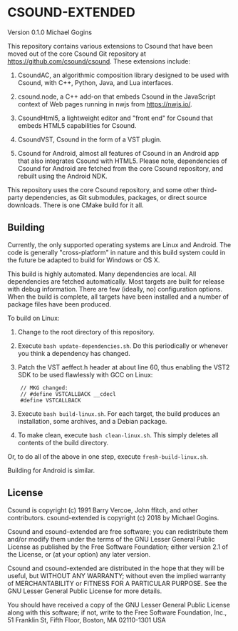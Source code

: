 # CSOUND-EXTENDED

Version 0.1.0
Michael Gogins

This repository contains various extensions to Csound that have been moved 
out of the core Csound Git repository at https://github.com/csound/csound. 
These extensions include:

1.  CsoundAC, an algorithmic composition library designed to be used with 
    Csound, with C++, Python, Java, and Lua interfaces.
   
2.  csound.node, a C++ add-on that embeds Csound in the JavaScript context of 
    Web pages running in nwjs from https://nwjs.io/.
   
3.  CsoundHtml5, a lightweight editor and "front end" for Csound that embeds 
    HTML5 capabilities for Csound.

4.  CsoundVST, Csound in the form of a VST plugin.

5.  Csound for Android, almost all features of Csound in an Android app that 
    also integrates Csound with HTML5. Please note, dependencies of Csound 
    for Android are fetched from the core Csound repository, and rebuilt 
    using the Android NDK.

This repository uses the core Csound repository, and some other third-party 
dependencies, as Git submodules, packages, or direct source downloads. There 
is one CMake build for it all.

## Building

Currently, the only supported operating systems are Linux and Android. The 
code is generally "cross-platform" in nature and this build system could in 
the future be adapted to build for Windows or OS X.

This build is highly automated. Many dependencies are local. All dependencies 
are fetched automatically. Most targets are built for release with debug 
information. There are few (ideally, no) configuration options. When the 
build is complete, all targets have been installed and a number of package 
files have been produced.

To build on Linux:

1.  Change to the root directory of this repository.

2.  Execute `bash update-dependencies.sh`. Do this periodically or whenever 
    you think a dependency has changed.
    
3.  Patch the VST aeffect.h header at about line 60, thus enabling the 
    VST2 SDK to be used flawlessly with GCC on Linux:

```
    // MKG changed:
    // #define VSTCALLBACK __cdecl
    #define VSTCALLBACK 
```

3.  Execute `bash build-linux.sh`. For each target, the build produces an 
    installation, some archives, and a Debian package.

6.  To make clean, execute `bash clean-linux.sh`. This simply deletes all 
    contents of the build directory.

Or, to do all of the above in one step, execute `fresh-build-linux.sh`.

Building for Android is similar.

## License

Csound is copyright (c) 1991 Barry Vercoe, John ffitch, and other contributors.
csound-extended is copyright (c) 2018 by Michael Gogins.

Csound and csound-extended are free software; you can redistribute them
and/or modify them under the terms of the GNU Lesser General Public
License as published by the Free Software Foundation; either
version 2.1 of the License, or (at your option) any later version.

Csound and csound-extended are distributed in the hope that they will be 
useful, but WITHOUT ANY WARRANTY; without even the implied warranty of
MERCHANTABILITY or FITNESS FOR A PARTICULAR PURPOSE.  See the GNU Lesser 
General Public License for more details.

You should have received a copy of the GNU Lesser General Public
License along with this software; if not, write to the Free Software
Foundation, Inc., 51 Franklin St, Fifth Floor, Boston, MA
02110-1301 USA

